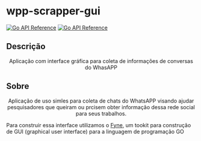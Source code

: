 # wpp-scrapper-gui

<a href="#" title="license" rel="nofollow"><img src="https://img.shields.io/apm/l/readme" alt="Go API Reference"></a>
<a href="https://pkg.go.dev/fyne.io/fyne/v2?tab=doc" title="Go API Reference" rel="nofollow"><img src="https://img.shields.io/badge/go-documentation-blue.svg?style=flat" alt="Go API Reference"></a>

## Descrição
<p align="center">Aplicação com interface gráfica para coleta de informações de conversas do WhasAPP</p>


## Sobre
<p align="center">Aplicação de uso simles para coleta de chats do WhatsAPP visando ajudar pesquisadores que queiram ou prcisem obter informação dessa rede social para seus trabalhos.

Para construir essa interface utilizamos o [Fyne](https://fyne.io), um tookit para construção de GUI (graphical user interface) para a linguagem de programação GO</p>
